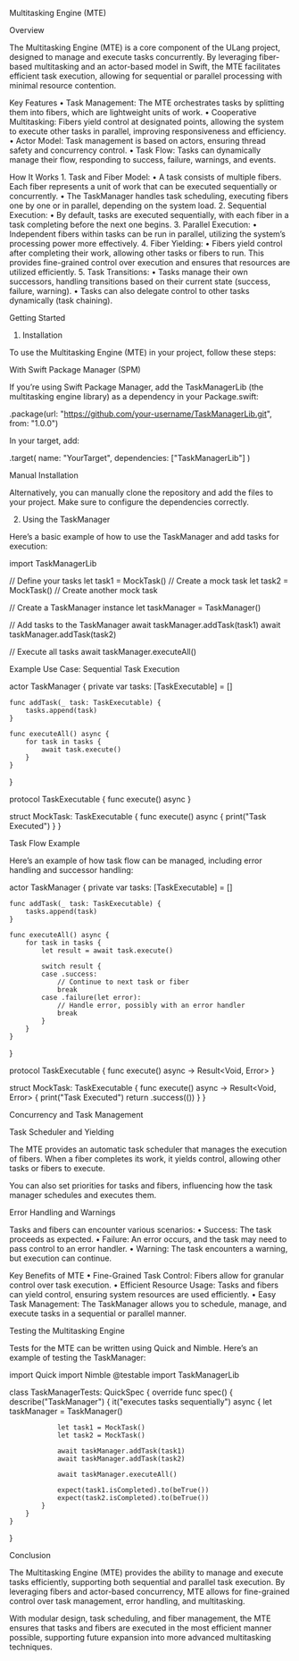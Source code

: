 Multitasking Engine (MTE)

Overview

The Multitasking Engine (MTE) is a core component of the ULang project, designed to manage and execute tasks concurrently. By leveraging fiber-based multitasking and an actor-based model in Swift, the MTE facilitates efficient task execution, allowing for sequential or parallel processing with minimal resource contention.

Key Features
	•	Task Management: The MTE orchestrates tasks by splitting them into fibers, which are lightweight units of work.
	•	Cooperative Multitasking: Fibers yield control at designated points, allowing the system to execute other tasks in parallel, improving responsiveness and efficiency.
	•	Actor Model: Task management is based on actors, ensuring thread safety and concurrency control.
	•	Task Flow: Tasks can dynamically manage their flow, responding to success, failure, warnings, and events.

How It Works
	1.	Task and Fiber Model:
	•	A task consists of multiple fibers. Each fiber represents a unit of work that can be executed sequentially or concurrently.
	•	The TaskManager handles task scheduling, executing fibers one by one or in parallel, depending on the system load.
	2.	Sequential Execution:
	•	By default, tasks are executed sequentially, with each fiber in a task completing before the next one begins.
	3.	Parallel Execution:
	•	Independent fibers within tasks can be run in parallel, utilizing the system’s processing power more effectively.
	4.	Fiber Yielding:
	•	Fibers yield control after completing their work, allowing other tasks or fibers to run. This provides fine-grained control over execution and ensures that resources are utilized efficiently.
	5.	Task Transitions:
	•	Tasks manage their own successors, handling transitions based on their current state (success, failure, warning).
	•	Tasks can also delegate control to other tasks dynamically (task chaining).

Getting Started

1. Installation

To use the Multitasking Engine (MTE) in your project, follow these steps:

With Swift Package Manager (SPM)

If you’re using Swift Package Manager, add the TaskManagerLib (the multitasking engine library) as a dependency in your Package.swift:

.package(url: "https://github.com/your-username/TaskManagerLib.git", from: "1.0.0")

In your target, add:

.target(
    name: "YourTarget",
    dependencies: ["TaskManagerLib"]
)

Manual Installation

Alternatively, you can manually clone the repository and add the files to your project. Make sure to configure the dependencies correctly.

2. Using the TaskManager

Here’s a basic example of how to use the TaskManager and add tasks for execution:

import TaskManagerLib

// Define your tasks
let task1 = MockTask() // Create a mock task
let task2 = MockTask() // Create another mock task

// Create a TaskManager instance
let taskManager = TaskManager()

// Add tasks to the TaskManager
await taskManager.addTask(task1)
await taskManager.addTask(task2)

// Execute all tasks
await taskManager.executeAll()

Example Use Case: Sequential Task Execution

actor TaskManager {
    private var tasks: [TaskExecutable] = []
    
    func addTask(_ task: TaskExecutable) {
        tasks.append(task)
    }
    
    func executeAll() async {
        for task in tasks {
            await task.execute()
        }
    }
}

protocol TaskExecutable {
    func execute() async
}

struct MockTask: TaskExecutable {
    func execute() async {
        print("Task Executed")
    }
}

Task Flow Example

Here’s an example of how task flow can be managed, including error handling and successor handling:

actor TaskManager {
    private var tasks: [TaskExecutable] = []
    
    func addTask(_ task: TaskExecutable) {
        tasks.append(task)
    }
    
    func executeAll() async {
        for task in tasks {
            let result = await task.execute()
            
            switch result {
            case .success:
                // Continue to next task or fiber
                break
            case .failure(let error):
                // Handle error, possibly with an error handler
                break
            }
        }
    }
}

protocol TaskExecutable {
    func execute() async -> Result<Void, Error>
}

struct MockTask: TaskExecutable {
    func execute() async -> Result<Void, Error> {
        print("Task Executed")
        return .success(())
    }
}

Concurrency and Task Management

Task Scheduler and Yielding

The MTE provides an automatic task scheduler that manages the execution of fibers. When a fiber completes its work, it yields control, allowing other tasks or fibers to execute.

You can also set priorities for tasks and fibers, influencing how the task manager schedules and executes them.

Error Handling and Warnings

Tasks and fibers can encounter various scenarios:
	•	Success: The task proceeds as expected.
	•	Failure: An error occurs, and the task may need to pass control to an error handler.
	•	Warning: The task encounters a warning, but execution can continue.

Key Benefits of MTE
	•	Fine-Grained Task Control: Fibers allow for granular control over task execution.
	•	Efficient Resource Usage: Tasks and fibers can yield control, ensuring system resources are used efficiently.
	•	Easy Task Management: The TaskManager allows you to schedule, manage, and execute tasks in a sequential or parallel manner.

Testing the Multitasking Engine

Tests for the MTE can be written using Quick and Nimble. Here’s an example of testing the TaskManager:

import Quick
import Nimble
@testable import TaskManagerLib

class TaskManagerTests: QuickSpec {
    override func spec() {
        describe("TaskManager") {
            it("executes tasks sequentially") async {
                let taskManager = TaskManager()
                
                let task1 = MockTask()
                let task2 = MockTask()

                await taskManager.addTask(task1)
                await taskManager.addTask(task2)

                await taskManager.executeAll()

                expect(task1.isCompleted).to(beTrue())
                expect(task2.isCompleted).to(beTrue())
            }
        }
    }
}

Conclusion

The Multitasking Engine (MTE) provides the ability to manage and execute tasks efficiently, supporting both sequential and parallel task execution. By leveraging fibers and actor-based concurrency, MTE allows for fine-grained control over task management, error handling, and multitasking.

With modular design, task scheduling, and fiber management, the MTE ensures that tasks and fibers are executed in the most efficient manner possible, supporting future expansion into more advanced multitasking techniques.
